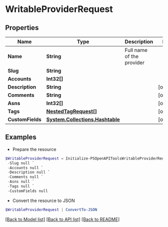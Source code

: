 # WritableProviderRequest
## Properties

Name | Type | Description | Notes
------------ | ------------- | ------------- | -------------
**Name** | **String** | Full name of the provider | 
**Slug** | **String** |  | 
**Accounts** | **Int32[]** |  | 
**Description** | **String** |  | [optional] 
**Comments** | **String** |  | [optional] 
**Asns** | **Int32[]** |  | [optional] 
**Tags** | [**NestedTagRequest[]**](NestedTagRequest.md) |  | [optional] 
**CustomFields** | [**System.Collections.Hashtable**](AnyType.md) |  | [optional] 

## Examples

- Prepare the resource
```powershell
$WritableProviderRequest = Initialize-PSOpenAPIToolsWritableProviderRequest  -Name null `
 -Slug null `
 -Accounts null `
 -Description null `
 -Comments null `
 -Asns null `
 -Tags null `
 -CustomFields null
```

- Convert the resource to JSON
```powershell
$WritableProviderRequest | ConvertTo-JSON
```

[[Back to Model list]](../README.md#documentation-for-models) [[Back to API list]](../README.md#documentation-for-api-endpoints) [[Back to README]](../README.md)

